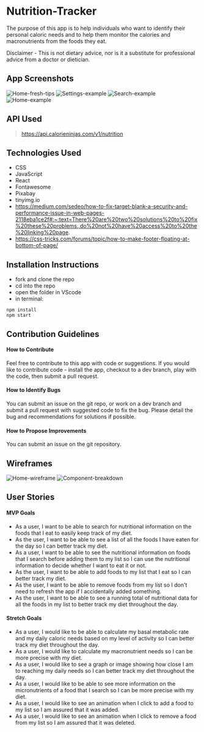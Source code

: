# Nutrition-Tracker

The purpose of this app is to help individuals who want to identify their personal caloric needs and to help them monitor the calories and macronutrients from the foods they eat.

Disclaimer - This is not dietary advice, nor is it a substitute for professional advice from a doctor or dietician.

## App Screenshots

![Home-fresh-tips](http://tinyimg.io/i/80Qav7X.png)
![Settings-example](http://tinyimg.io/i/FyeWyfs.png)
![Search-example](http://tinyimg.io/i/H8wbKTn.png)
![Home-example](http://tinyimg.io/i/OrWUKE5.png)

## API Used

> https://api.calorieninjas.com/v1/nutrition

## Technologies Used

* CSS
* JavaScript
* React
* Fontawesome
* Pixabay
* tinyimg.io
* https://medium.com/sedeo/how-to-fix-target-blank-a-security-and-performance-issue-in-web-pages-2118eba1ce2f#:~:text=There%20are%20two%20solutions%20to%20fix%20these%20problems.,do%20not%20have%20access%20to%20the%20linking%20page.
* https://css-tricks.com/forums/topic/how-to-make-footer-floating-at-bottom-of-page/

## Installation Instructions

* fork and clone the repo
* cd into the repo
* open the folder in VScode
* in terminal:

```
npm install
npm start
```

## Contribution Guidelines

#### How to Contribute

Feel free to contribute to this app with code or suggestions. If you would like to contribute code - install the app, checkout to a dev branch, play with the code, then submit a pull request.

#### How to Identify Bugs

You can submit an issue on the git repo, or work on a dev branch and submit a pull request with suggested code to fix the bug. Please detail the bug and recommendations for solutions if possible.

#### How to Propose Improvements

You can submit an issue on the git repository.

## Wireframes

![Home-wireframe](http://tinyimg.io/i/5VACUxe.png)
![Component-breakdown](http://tinyimg.io/i/dieo3fb.png)

## User Stories

#### MVP Goals

* As a user, I want to be able to search for nutritional information on the foods that I eat to easily keep track of my diet.
* As the user, I want to be able to see a list of all the foods I have eaten for the day so I can better track my diet.
* As a user, I want to be able to see the nutritional information on foods that I search before adding them to my list so I can use the nutritional information to decide whether I want to eat it or not.
* As the user, I want to be able to add foods to my list that I eat so I can better track my diet.
* As the user, I want to be able to remove foods from my list so I don't need to refresh the app if I accidentally added something.
* As the user, I want to be able to see a running total of nutritional data for all the foods in my list to better track my diet throughout the day.

#### Stretch Goals

* As a user, I would like to be able to calculate my basal metabolic rate and my daily caloric needs based on my level of activity so I can better track my diet throughout the day.
* As a user, I would like to calculate my macronutrient needs so I can be more precise with my diet.
* As a user, I would like to see a graph or image showing how close I am to reaching my daily needs so I can better track my diet throughout the day.
* As a user, I would like to be able to see more information on the micronutrients of a food that I search so I can be more precise with my diet.
* As a user, I would like to see an animation when I click to add a food to my list so I am assured that it was added.
* As a user, I would like to see an animation when I click to remove a food from my list so I am assured that it was deleted.